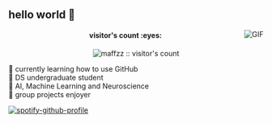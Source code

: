 
## hello world 🌱

<img align="right" alt="GIF" src="https://github.com/user-attachments/assets/070b44ad-1418-4fbd-b539-1ff0bdf1d176"/>

<h4 align="center">visitor's count :eyes:</h4>

<p align="center"><img src="https://profile-counter.glitch.me/{maffzz}/count.svg" alt="maffzz :: visitor's count" /></p>

🥭 currently learning how to use GitHub  
🪷 DS undergraduate student  
🌯 AI, Machine Learning and Neuroscience  
🥠 group projects enjoyer  

[![spotify-github-profile](https://spotify-github-profile.kittinanx.com/api/view?uid=vt3p61jsvm3jhcyxwihcpiydh&cover_image=true&theme=novatorem&show_offline=false&background_color=121212&interchange=true&bar_color=53b14f&bar_color_cover=false)](https://github.com/kittinan/spotify-github-profile)
